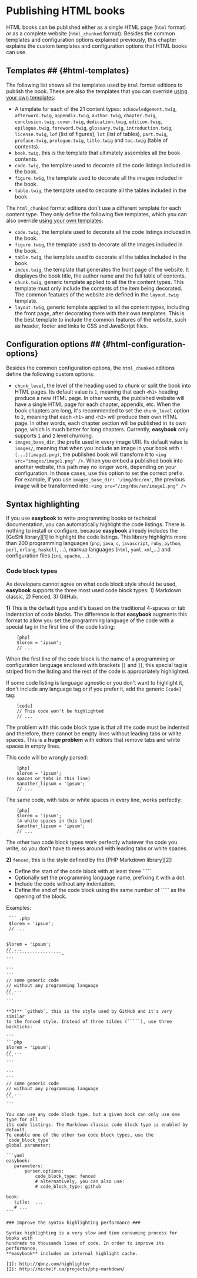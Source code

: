 # Publishing HTML books #

HTML books can be published either as a single HTML page (`html` format) or as 
a complete website (`html_chunked` format). Besides the common templates and 
configuration options explained previously, this chapter explains the custom
templates and configuration options that HTML books can use.

## Templates ## {#html-templates}

The following list shows all the templates used by `html` format editions to
publish the book. These are also the templates that you can override 
[using your own templates](#custom-templates):

  * A template for each of the 21 content types: `acknowledgement.twig`,
    `afterword.twig`, `appendix.twig`, `author.twig`, `chapter.twig`,
    `conclusion.twig`, `cover.twig`, `dedication.twig`, `edition.twig`,
    `epilogue.twig`, `foreword.twig`, `glossary.twig`, `introduction.twig`,
    `license.twig`, `lof` (list of figures), `lot` (list of tables),
    `part.twig`, `preface.twig`, `prologue.twig`, `title.twig` and `toc.twig`
    (table of contents).
  * `book.twig`, this is the template that ultimately assembles all the book
    contents.
  * `code.twig`, the template used to decorate all the code listings included 
    in the book.
  * `figure.twig`, the template used to decorate all the images included in the
    book.
  * `table.twig`, the template used to decorate all the tables included in the
    book.

The `html_chunked` format editions don't use a different template for each
content type. They only define the following five templates, which you can
also override [using your own templates](#custom-templates):

  * `code.twig`, the template used to decorate all the code listings included 
    in the book.
  * `figure.twig`, the template used to decorate all the images included in the
    book.
  * `table.twig`, the template used to decorate all the tables included in the
    book.
  * `index.twig`, the template that generates the front page of the website. It
    displayes the book title, the author name and the full table of contents.
  * `chunk.twig`, generic template applied to all the the content types. This 
    template must only include the contents of the item being decorated. The 
    common features of the website are defined in the `layout.twig` template.
  * `layout.twig`, generic template applied to all the content types, including
    the front page, after decorating them with their own templates. This is the
    best template to include the common features of the website, such as 
    header, footer and links to CSS and JavaScript files.

## Configuration options ## {#html-configuration-options}

Besides the common configuration options, the `html_chunked` editions define
the following custom options:

  * `chunk_level`, the level of the heading used to *chunk* or split the book
    into HTML pages. Its default value is `1`, meaning that each `<h1>` heading
    produce a new HTML page. In other words, the published website will have a
    single HTML page for each chapter, appendix, etc. When the book chapters 
    are long, it's recommended to set the `chunk_level` option to `2`, meaning
    that each `<h1>` and `<h2>` will produce their own HTML page. In other 
    words, each chapter section will be published in its own page, which is 
    much better for long chapters. Currently, **easybook** only supports `1` 
    and `2` level chunking.
  * `images_base_dir`, the prefix used in every image URI. Its default value is
    `images/`, meaning that when you include an image in your book with
    `![...](image1.png)`, the published book will transform it to
    `<img src="images/image1.png" />`. When you embed a published book into 
    another website, this path may no longer work, depending on your 
    configuration. In those cases, use this option to set the correct prefix.
    For example, if you use `images_base_dir: '/img/doc/en'`, the previous
    image will be transformed into: `<img src="/img/doc/en/image1.png" />`

## Syntax highlighting ##

If you use **easybook** to write programming books or technical documentation, 
you can automatically highlight the code listings. There is nothing to install
or configure, because **easybook** already includes the [GeSHi library][1] to 
highlight the code listings. This library highlights more than 200 programming 
languages (`php`, `java`, `c`, `javascript`, `ruby`, `python`,
`perl`, `erlang`, `haskell`, ...), markup languages ​​(`html`, `yaml`, 
`xml`,...) and configuration files (`ini`, `apache`, ...).

### Code block types ###

As developers cannot agree on what code block style should be used,
**easybook** supports the three most used code block types: 1) Markdown
classic, 2) Fenced, 3) GitHub.

**1)** This is the default type and it's based on the traditional 4-spaces or 
tab indentation of code blocks. The difference is that **easybook** augments
this format to allow you set the programming language of the code with a
special tag in the first line of the code listing:

```
    [php]
    $lorem = 'ipsum';
    // ...
```

When the first line of the code block is the name of a programming or 
configuration language enclosed with brackets (`[` and `]`), this special tag 
is striped from the listing and the rest of the code is appropriately 
highlighted.

If some code listing is language agnostic or you don't want to highlight it, 
don't include any language tag or if you prefer it, add the generic `[code]` 
tag:

```
    [code]
    // This code won't be highlighted
    // ...
```

The problem with this code block type is that all the code must be indented
and therefore, there cannot be empty lines without leading tabs or
white spaces. This is a **huge problem** with editors that remove tabs and
white spaces in empty lines.

This code will be wrongly parsed:

```
    [php]
    $lorem = 'ipsum';
(no spaces or tabs in this line)
    $another_lipsum = 'ipsum';
    // ...
```

The same code, with tabs or white spaces in every line, works perfectly:

```
    [php]
    $lorem = 'ipsum';
    (4 white spaces in this line)
    $another_lipsum = 'ipsum';
    // ...
```

The other two code block types work perfectly whatever the code you write, so
you don't have to mess around with leading tabs or white spaces.

**2)** `fenced`, this is the style defined by the [PHP Markdown library][2]:

  * Define the start of the code block with at least three `````
  * Optionally set the programming language name, prefixing it with a dot.
  * Include the code without any indentation.
  * Define the end of the code block using the same number of ````` as the 
    opening of the block.

Examples:

```
 ``` .php
 $lorem = 'ipsum';
 // ...
 ```
```

```
 `````````````````````~ .php
 $lorem = 'ipsum';
 // ...
 `````````````````````~
```

```
 ```
 // some generic code
 // without any programming language
 // ...
 ```
```

**3)** `github`, this is the style used by GitHub and it's very similar
to the fenced style. Instead of three tildes (`````), use three backticks:

```
```php
$lorem = 'ipsum';
// ...
```
```

```
```
// some generic code
// without any programming language
// ...
```
```

You can use any code block type, but a given book can only use one type for all
its code listings. The Markdown classic code block type is enabled by default.
To enable one of the other two code block types, use the `code_block_type` 
global parameter:

```yaml
easybook:
    parameters:
        parser.options:
            code_block_type: fenced
            # alternatively, you can also use:
            # code_block_type: github

book:
    title:  ...
    # ...
```

### Improve the syntax highlighting performance ###

Syntax highlighting is a very slow and time consuming process for books with
hundreds to thousands lines of code. In order to improve its performance,
**easybook** includes an internal highlight cache.

[1]: http://qbnz.com/highlighter
[2]: http://michelf.ca/projects/php-markdown/
